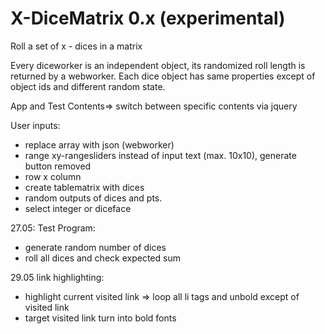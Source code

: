 # X-DiceMatrix 0.x (experimental)

Roll a set of x - dices in a matrix

Every diceworker is an independent object, its randomized roll length is returned by a webworker. 
Each dice object has same properties except of object ids and different random state. 

App and Test Contents=> switch between specific contents via jquery

User inputs:

+ replace array with json (webworker)
+ range xy-rangesliders instead of input text (max. 10x10), generate button removed
+ row x column
+ create tablematrix with dices
+ random outputs of dices and pts.
+ select integer or diceface

27.05: Test Program:

+ generate random number of dices
+ roll all dices and check expected sum 

29.05 link highlighting:
+ highlight current visited link => loop all li tags and unbold except of visited link 
+ target visited link turn into bold fonts